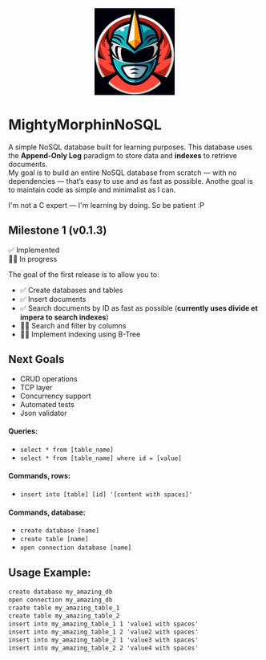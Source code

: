 <div style="text-align: center;">
    <img src="logo.png" alt="Descrizione" width="160">
</div>

# MightyMorphinNoSQL
A simple NoSQL database built for learning purposes. This database uses the **Append-Only Log** paradigm to store data and **indexes** to retrieve documents.  
My goal is to build an entire NoSQL database from scratch — with no dependencies — that’s easy to use and as fast as possible.
Anothe goal is to maintain code as simple and minimalist as I can.

I'm not a C expert — I'm learning by doing. So be patient :P

## Milestone 1 (v0.1.3)
✅ Implemented  
👨‍💻 In progress

The goal of the first release is to allow you to:

- ✅ Create databases and tables  
- ✅ Insert documents  
- ✅ Search documents by ID as fast as possible (**currently uses divide et impera to search indexes**)  
- 👨‍💻 Search and filter by columns  
- 👨‍💻 Implement indexing using B-Tree  

## Next Goals
- CRUD operations  
- TCP layer  
- Concurrency support  
- Automated tests
- Json validator

#### Queries:
- `select * from [table_name]`
- `select * from [table_name] where id = [value]`

#### Commands, rows:
- `insert into [table] [id] '[content with spaces]'`

#### Commands, database:
- `create database [name]`
- `create table [name]`
- `open connection database [name]`

## Usage Example:
```
create database my_amazing_db
open connection my_amazing_db
craate table my_amazing_table_1
create table my_amazing_table_2
insert into my_amazing_table_1 1 'value1 with spaces'
insert into my_amazing_table_1 2 'value2 with spaces'
insert into my_amazing_table_2 1 'value3 with spaces'
insert into my_amazing_table_2 2 'value4 with spaces'
```